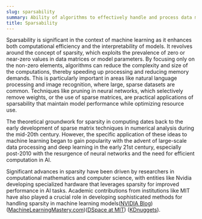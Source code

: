 ```yaml
---
slug: sparsability
summary: Ability of algorithms to effectively handle and process data matrices where most elements are zero (sparse), improving computational efficiency and memory usage.
title: Sparsability
---
```


Sparsability is significant in the context of machine learning as it enhances both computational efficiency and the interpretability of models. It revolves around the concept of sparsity, which exploits the prevalence of zero or near-zero values in data matrices or model parameters. By focusing only on the non-zero elements, algorithms can reduce the complexity and size of the computations, thereby speeding up processing and reducing memory demands. This is particularly important in areas like natural language processing and image recognition, where large, sparse datasets are common. Techniques like pruning in neural networks, which selectively remove weights, or the use of sparse matrices, are practical applications of sparsability that maintain model performance while optimizing resource use.

The theoretical groundwork for sparsity in computing dates back to the early development of sparse matrix techniques in numerical analysis during the mid-20th century. However, the specific application of these ideas to machine learning began to gain popularity with the advent of large-scale data processing and deep learning in the early 21st century, especially post-2010 with the resurgence of neural networks and the need for efficient computation in AI.

Significant advances in sparsity have been driven by researchers in computational mathematics and computer science, with entities like Nvidia developing specialized hardware that leverages sparsity for improved performance in AI tasks. Academic contributions from institutions like MIT have also played a crucial role in developing sophisticated methods for handling sparsity in machine learning models​ ([NVIDIA Blog](https://blogs.nvidia.com/blog/sparsity-ai-inference/))​​ ([MachineLearningMastery.com](https://machinelearningmastery.com/sparse-matrices-for-machine-learning/))​​ ([DSpace at MIT](https://dspace.mit.edu/handle/1721.1/143157))​​ ([KDnuggets](https://www.kdnuggets.com/2021/01/sparse-features-machine-learning-models.html))​.

